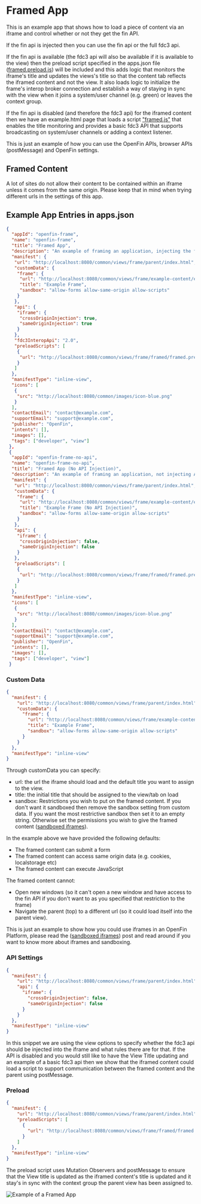 # Framed App

This is an example app that shows how to load a piece of content via an iframe and control whether or not they get the fin API.

If the fin api is injected then you can use the fin api or the full fdc3 api.

If the fin api is available (the fdc3 api will also be available if it is available to the view) then the preload script specified in the apps.json file ([framed.preload.js](./framed/framed.preload.js)) will be included and this adds logic that monitors the iframe's title and updates the views's title so that the content tab reflects the iframed content and not the view. It also loads logic to initialize the frame's interop broker connection and establish a way of staying in sync with the view when it joins a system/user channel (e.g. green) or leaves the context group.

If the fin api is disabled (and therefore the fdc3 api) for the iframed content then we have an example.html page that loads a script ["framed.js"](./framed/framed.js) that enables the title monitoring and provides a basic fdc3 API that supports broadcasting on system/user channels or adding a context listener.

This is just an example of how you can use the OpenFin APIs, browser APIs (postMessage) and OpenFin settings.

## Framed Content

A lot of sites do not allow their content to be contained within an iframe unless it comes from the same origin. Please keep that in mind when trying different urls in the settings of this app.

## Example App Entries in apps.json

```json
{
  "appId": "openfin-frame",
  "name": "openfin-frame",
  "title": "Framed App",
  "description": "An example of framing an application, injecting the fin and fdc3 apis and wiring up context group assignment and title updates.",
  "manifest": {
   "url": "http://localhost:8080/common/views/frame/parent/index.html",
   "customData": {
    "frame": {
     "url": "http://localhost:8080/common/views/frame/example-content/example.html",
     "title": "Example Frame",
     "sandbox": "allow-forms allow-same-origin allow-scripts"
    }
   },
   "api": {
    "iframe": {
     "crossOriginInjection": true,
     "sameOriginInjection": true
    }
   },
   "fdc3InteropApi": "2.0",
   "preloadScripts": [
    {
     "url": "http://localhost:8080/common/views/frame/framed/framed.preload.js"
    }
   ]
  },
  "manifestType": "inline-view",
  "icons": [
   {
    "src": "http://localhost:8080/common/images/icon-blue.png"
   }
  ],
  "contactEmail": "contact@example.com",
  "supportEmail": "support@example.com",
  "publisher": "OpenFin",
  "intents": [],
  "images": [],
  "tags": ["developer", "view"]
 },
 {
  "appId": "openfin-frame-no-api",
  "name": "openfin-frame-no-api",
  "title": "Framed App (No API Injection)",
  "description": "An example of framing an application, not injecting APIs but using a script loaded by the parent and the child and browser APIs (Postmessage) to sync title changes and provide a basic fdc3 api.",
  "manifest": {
   "url": "http://localhost:8080/common/views/frame/parent/index.html",
   "customData": {
    "frame": {
     "url": "http://localhost:8080/common/views/frame/example-content/example.html",
     "title": "Example Frame (No API Injection)",
     "sandbox": "allow-forms allow-same-origin allow-scripts"
    }
   },
   "api": {
    "iframe": {
     "crossOriginInjection": false,
     "sameOriginInjection": false
    }
   },
   "preloadScripts": [
    {
     "url": "http://localhost:8080/common/views/frame/framed/framed.preload.js"
    }
   ]
  },
  "manifestType": "inline-view",
  "icons": [
   {
    "src": "http://localhost:8080/common/images/icon-blue.png"
   }
  ],
  "contactEmail": "contact@example.com",
  "supportEmail": "support@example.com",
  "publisher": "OpenFin",
  "intents": [],
  "images": [],
  "tags": ["developer", "view"]
 }
```

### Custom Data

```json
{
  "manifest": {
    "url": "http://localhost:8080/common/views/frame/parent/index.html",
    "customData": {
      "frame": {
        "url": "http://localhost:8080/common/views/frame/example-content/example.html",
        "title": "Example Frame",
        "sandbox": "allow-forms allow-same-origin allow-scripts"
      }
    }
  },
  "manifestType": "inline-view"
}
```

Through customData you can specify:

- url: the url the iframe should load and the default title you want to assign to the view.
- title: the initial title that should be assigned to the view/tab on load
- sandbox: Restrictions you wish to put on the framed content. If you don't want it sandboxed then remove the sandbox setting from custom data. If you want the most restrictive sandbox then set it to an empty string. Otherwise set the permissions you wish to give the framed content ([sandboxed iframes](https://web.dev/sandboxed-iframes/)).

In the example above we have provided the following defaults:

- The framed content can submit a form
- The framed content can access same origin data (e.g. cookies, localstorage etc)
- The framed content can execute JavaScript

The framed content cannot:

- Open new windows (so it can't open a new window and have access to the fin API if you don't want to as you specified that restriction to the frame)
- Navigate the parent (top) to a different url (so it could load itself into the parent view).

This is just an example to show how you could use iframes in an OpenFin Platform, please read the ([sandboxed iframes](https://web.dev/sandboxed-iframes/)) post and read around if you want to know more about iframes and sandboxing.

### API Settings

```json
{
  "manifest": {
    "url": "http://localhost:8080/common/views/frame/parent/index.html",
    "api": {
      "iframe": {
        "crossOriginInjection": false,
        "sameOriginInjection": false
      }
    }
  },
  "manifestType": "inline-view"
}
```

In this snippet we are using the view options to specify whether the fdc3 api should be injected into the iframe and what rules there are for that. If the API is disabled and you would still like to have the View Title updating and an example of a basic fdc3 api then we show that the iframed content could load a script to support communication between the framed content and the parent using postMessage.

### Preload

```json
{
  "manifest": {
    "url": "http://localhost:8080/common/views/frame/parent/index.html",
    "preloadScripts": [
      {
        "url": "http://localhost:8080/common/views/frame/framed/framed.preload.js"
      }
    ]
  },
  "manifestType": "inline-view"
}
```

The preload script uses Mutation Observers and postMessage to ensure that the View title is updated as the iframed content's title is updated and it stay's in sync with the context group the parent view has been assigned to.

![Example of a Framed App](framed-app-example.gif)
